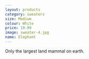 ```yaml
---
layout: products
category: sweaters
size: Medium
colour: White
price: 19.99
image: sweater-4.jpg
name: Elephant
---
```


Only the largest land mammal on earth.
